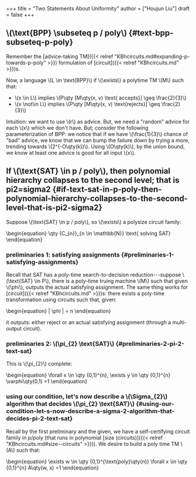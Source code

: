 +++
title = "Two Statements About Uniformity"
author = ["Houjun Liu"]
draft = false
+++

## \\(\text{BPP} \subseteq p / poly\\) {#text-bpp-subseteq-p-poly}

Remember the [advice-taking TM]({{< relref "KBhcircuits.md#expanding-p-towards-p-poly" >}}) formulation of [circuit]({{< relref "KBhcircuits.md" >}})s.

Now, a language \\(L \in \text{BPP}\\) if \\(\exists\\) a polytime TM \\(M\\) such that:

-   \\(x \in L\\) implies \\(P\qty [M\qty(x, v) \text{ accepts}] \geq  \frac{2}{3}\\)
-   \\(x \not\in L\\) implies \\(P\qty [M\qty(x, v) \text{rejects}] \geq  \frac{2}{3}\\)

Intuition: we want to use \\(r\\) as advice. But, we need a "random" advice for each \\(x\\) which we don't have. But; consider the following parameterization of BPP: we notice that if we have \\(\frac{1}{3}\\)  chance of "bad" advice, we know that we can bump the failure down by trying a more, trending towards \\(2^{-O\qty(k)}\\). Using \\(O\qty(k)\\), by the union bound, we know at least one advice is good for all input \\(x\\).


## If \\(\text{SAT} \in p / poly\\), then polynomial hierarchy collapses to the second level; that is pi2=sigma2 {#if-text-sat-in-p-poly-then-polynomial-hierarchy-collapses-to-the-second-level-that-is-pi2-sigma2}

Suppose \\(\text{SAT} \in p / poly\\), so \\(\exists\\) a polysize circuit family:

\begin{equation}
\qty {C\_{n}}\_{n \in \mathbb{N}} \text{ solving SAT}
\end{equation}


### preliminaries 1: satisfying assignments {#preliminaries-1-satisfying-assignments}

Recall that SAT has a poly-time search-to-decision reduction---suppose \\(\text{SAT} \in P\\), there is a poly-time truing machine \\(M\\) such that given \\(\phi\\), outputs the actual satisfying assignment. The same thing works for [circuit]({{< relref "KBhcircuits.md" >}})s: there exists a poly-time transformation using circuits such that, given:

\begin{equation}
| \phi | = n
\end{equation}

it outputs: either reject or an actual satisfying assignment (through a multi-output circuit).


### preliminaries 2: \\(\pi\_{2} \text{SAT}\\) {#preliminaries-2-pi-2-text-sat}

This is \\(\pi\_{2}\\) complete:

\begin{equation}
\forall  x \in \qty {0,1}^{n}, \exists y \in \qty {0,1}^{n} \varphi\qty(0,1) =1
\end{equation}


### using our condition, let's now describe a \\(\Sigma\_{2}\\) algorithm that decides \\(\pi\_{2} \text{SAT}\\) {#using-our-condition-let-s-now-describe-a-sigma-2-algorithm-that-decides-pi-2-text-sat}

Recall by the first preliminary and the given, we have a self-certifying circuit family in p/poly (that runs in polynomial [size (circuits)]({{< relref "KBhcircuits.md#size--circuits" >}})). We desire to build a poly time TM \\(A\\) such that:

\begin{equation}
\exists w \in \qty {0,1}^{\text{poly}\qty(n)} \forall  x \in \qty {0,1}^{n} A\qty(w, x) =1
\end{equation}
